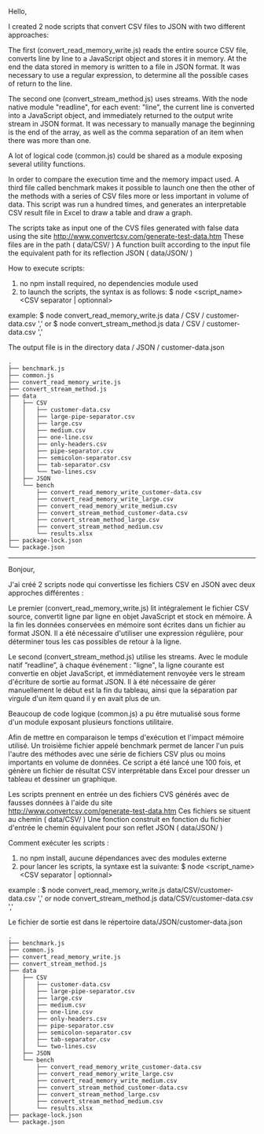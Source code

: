 Hello,

I created 2 node scripts that convert CSV files to JSON with two different approaches:

The first (convert_read_memory_write.js) reads the entire source CSV file, converts line by line to a JavaScript object and stores it in memory. At the end the data stored in memory is written to a file in JSON format.
It was necessary to use a regular expression, to determine all the possible cases of return to the line.

The second one (convert_stream_method.js) uses streams. With the node native module "readline", for each event: "line", the current line is converted into a JavaScript object, and immediately returned to the output write stream in JSON format.
It was necessary to manually manage the beginning is the end of the array, as well as the comma separation of an item when there was more than one.

A lot of logical code (common.js) could be shared as a module exposing several utility functions.

In order to compare the execution time and the memory impact used. A third file called benchmark makes it possible to launch one then the other of the methods with a series of CSV files more or less important in volume of data.
This script was run a hundred times, and generates an interpretable CSV result file in Excel to draw a table and draw a graph.

The scripts take as input one of the CVS files generated with false data using the site
http://www.convertcsv.com/generate-test-data.htm
These files are in the path ( data/CSV/ )
A function built according to the input file the equivalent path for its reflection JSON ( data/JSON/ )

How to execute scripts:

1) no npm install required, no dependencies module used
2) to launch the scripts, the syntax is as follows:
$ node <script_name> <path of CSV file> <CSV separator | optionnal>

example:
$ node convert_read_memory_write.js data / CSV / customer-data.csv ','
or
$ node convert_stream_method.js data / CSV / customer-data.csv ','

The output file is in the directory data / JSON / customer-data.json

    .
    ├── benchmark.js
    ├── common.js
    ├── convert_read_memory_write.js
    ├── convert_stream_method.js
    ├── data
    │   ├── CSV
    │   │   ├── customer-data.csv
    │   │   ├── large-pipe-separator.csv
    │   │   ├── large.csv
    │   │   ├── medium.csv
    │   │   ├── one-line.csv
    │   │   ├── only-headers.csv
    │   │   ├── pipe-separator.csv
    │   │   ├── semicolon-separator.csv
    │   │   ├── tab-separator.csv
    │   │   └── two-lines.csv
    │   ├── JSON
    │   └── bench
    │       ├── convert_read_memory_write_customer-data.csv
    │       ├── convert_read_memory_write_large.csv
    │       ├── convert_read_memory_write_medium.csv
    │       ├── convert_stream_method_customer-data.csv
    │       ├── convert_stream_method_large.csv
    │       ├── convert_stream_method_medium.csv
    │       └── results.xlsx
    ├── package-lock.json
    └── package.json


-----------------------------------------


Bonjour,

J'ai créé 2 scripts node qui convertisse les fichiers CSV en JSON  avec deux approches différentes :

Le premier (convert_read_memory_write.js) lit intégralement le fichier CSV source, convertit ligne par ligne en objet JavaScript et stock en mémoire. À la fin les données conservées en mémoire sont écrites dans un fichier au format JSON.
Il a été nécessaire d'utiliser une expression régulière, pour déterminer tous les cas possibles de retour à la ligne.

Le second (convert_stream_method.js) utilise les streams. Avec le module natif ”readline”, à chaque événement : "ligne", la ligne courante est convertie en objet JavaScript, et immédiatement renvoyée vers le stream d'écriture de sortie au format JSON.
Il à été nécessaire de gérer manuellement le début est la fin du tableau, ainsi que la séparation par virgule d'un item quand il y en avait plus de un.

Beaucoup de code logique (common.js) a pu être mutualisé sous forme d'un module exposant plusieurs fonctions utilitaire.

Afin de mettre en comparaison le temps d'exécution et l'impact mémoire utilisé. Un troisième fichier appelé benchmark permet de lancer l'un puis l'autre des méthodes avec une série de fichiers CSV plus ou moins importants en volume de données.
Ce script a été lancé une 100 fois, et génère un fichier de résultat  CSV interprétable dans Excel pour dresser un tableau et dessiner un graphique.

Les scripts prennent en entrée un des fichiers CVS générés avec de fausses données à l'aide du site   
http://www.convertcsv.com/generate-test-data.htm
Ces fichiers se situent au chemin ( data/CSV/ )
Une fonction construit en fonction du fichier d'entrée le chemin équivalent pour son reflet JSON ( data/JSON/ )

Comment exécuter les scripts :

1) no npm install, aucune dépendances avec des modules externe
2) pour lancer les scripts, la syntaxe est la suivante:
$ node <script_name> <path of CSV file> <CSV separator | optionnal>

example : 
$ node convert_read_memory_write.js data/CSV/customer-data.csv ','
or
node convert_stream_method.js data/CSV/customer-data.csv ','

Le fichier de sortie est dans le répertoire data/JSON/customer-data.json

    .
    ├── benchmark.js
    ├── common.js
    ├── convert_read_memory_write.js
    ├── convert_stream_method.js
    ├── data
    │   ├── CSV
    │   │   ├── customer-data.csv
    │   │   ├── large-pipe-separator.csv
    │   │   ├── large.csv
    │   │   ├── medium.csv
    │   │   ├── one-line.csv
    │   │   ├── only-headers.csv
    │   │   ├── pipe-separator.csv
    │   │   ├── semicolon-separator.csv
    │   │   ├── tab-separator.csv
    │   │   └── two-lines.csv
    │   ├── JSON
    │   └── bench
    │       ├── convert_read_memory_write_customer-data.csv
    │       ├── convert_read_memory_write_large.csv
    │       ├── convert_read_memory_write_medium.csv
    │       ├── convert_stream_method_customer-data.csv
    │       ├── convert_stream_method_large.csv
    │       ├── convert_stream_method_medium.csv
    │       └── results.xlsx
    ├── package-lock.json
    └── package.json
